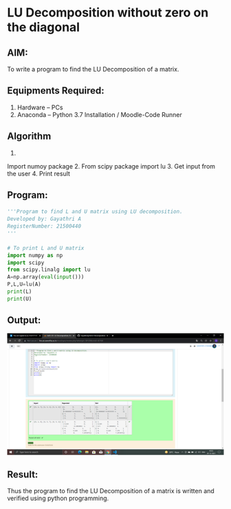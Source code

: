 # LU Decomposition without zero on the diagonal

## AIM:
To write a program to find the LU Decomposition of a matrix.

## Equipments Required:
1. Hardware – PCs
2. Anaconda – Python 3.7 Installation / Moodle-Code Runner

## Algorithm
1. 
Import numoy package
2. 
From scipy package import lu
3. 
Get input from the user
4. 
Print result
## Program:
```PYTHON
'''Program to find L and U matrix using LU decomposition.
Developed by: Gayathri A
RegisterNumber: 21500440
'''

# To print L and U matrix
import numpy as np
import scipy
from scipy.linalg import lu
A=np.array(eval(input()))
P,L,U=lu(A)
print(L)
print(U)
```

## Output:
![output](./IMAGE.png)


## Result:
Thus the program to find the LU Decomposition of a matrix is written and verified using python programming.


